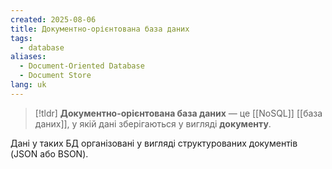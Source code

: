 ```yaml
---
created: 2025-08-06
title: Документно-орієнтована база даних
tags:
  - database
aliases:
  - Document-Oriented Database
  - Document Store
lang: uk
---
```

> [!tldr]
> **Документно-орієнтована база даних** — це [[NoSQL]] [[база даних]], у якій дані зберігаються у вигляді **документу**.

Дані у таких БД організовані у вигляді структурованих документів (JSON або BSON).